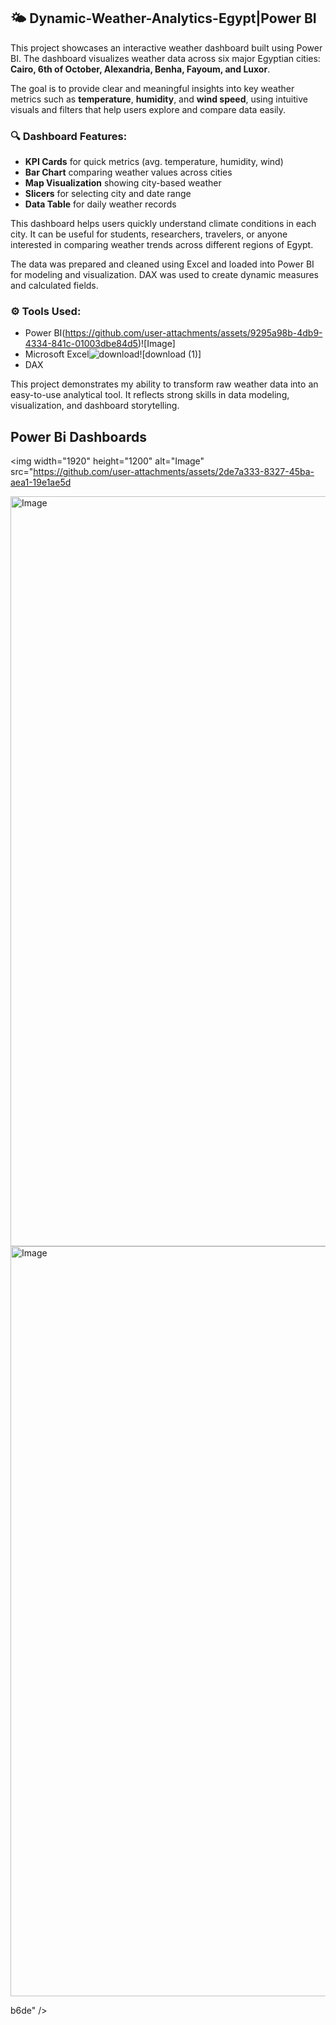 ## 🌤️ Dynamic-Weather-Analytics-Egypt|Power BI

This project showcases an interactive weather dashboard built using Power BI. The dashboard visualizes weather data across six major Egyptian cities: **Cairo, 6th of October, Alexandria, Benha, Fayoum, and Luxor**.

The goal is to provide clear and meaningful insights into key weather metrics such as **temperature**, **humidity**, and **wind speed**, using intuitive visuals and filters that help users explore and compare data easily.

### 🔍 Dashboard Features:
- **KPI Cards** for quick metrics (avg. temperature, humidity, wind)
- **Bar Chart** comparing weather values across cities
- **Map Visualization** showing city-based weather
- **Slicers** for selecting city and date range
- **Data Table** for daily weather records

This dashboard helps users quickly understand climate conditions in each city. It can be useful for students, researchers, travelers, or anyone interested in comparing weather trends across different regions of Egypt.

The data was prepared and cleaned using Excel and loaded into Power BI for modeling and visualization. DAX was used to create dynamic measures and calculated fields.

### ⚙️ Tools Used:
- Power BI(https://github.com/user-attachments/assets/9295a98b-4db9-4334-841c-01003dbe84d5)![Image]
- Microsoft Excel![download](https://github.com/user-attachments/assets/82fe2e1c-ca76-4267-9819-1449de1c9e64)![download (1)]
- DAX

This project demonstrates my ability to transform raw weather data into an easy-to-use analytical tool. It reflects strong skills in data modeling, visualization, and dashboard storytelling.

## Power Bi Dashboards
<img width="1920" height="1200" alt="Image" src="https://github.com/user-attachments/assets/2de7a333-8327-45ba-aea1-19e1ae5d

<img width="1920" height="1200" alt="Image" src="https://github.com/user-attachments/assets/ca4f071d-5a0c-43b7-906e-0da458acd78c" />

<img width="1920" height="1200" alt="Image" src="https://github.com/user-attachments/assets/59349b12-5da0-42ae-a5f2-ba80d6b15f03" />

b6de" />
